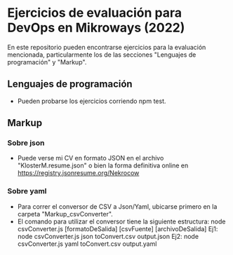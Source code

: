 # Ejercicios de evaluación para DevOps en Mikroways (2022)
En este repositorio pueden encontrarse ejercicios para la evaluación mencionada, particularmente los de las secciones "Lenguajes de programación" y "Markup".

## Lenguajes de programación
- Pueden probarse los ejercicios corriendo npm test.

## Markup

### Sobre json
- Puede verse mi CV en formato JSON en el archivo "KlosterM.resume.json" o bien la forma definitiva online en https://registry.jsonresume.org/Nekrocow

### Sobre yaml
- Para correr el conversor de CSV a Json/Yaml, ubicarse primero en la carpeta "Markup_csvConverter".
- El comando para utilizar el conversor tiene la siguiente estructura: node csvConverter.js [formatoDeSalida] [csvFuente] [archivoDeSalida]
Ej1: node csvConverter.js json toConvert.csv output.json
Ej2: node csvConverter.js yaml toConvert.csv output.yaml
